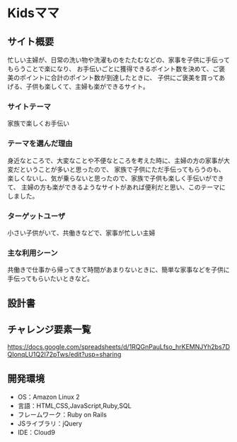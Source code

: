 # Kidsママ

## サイト概要
忙しい主婦が、日常の洗い物や洗濯ものをたたむなどの、家事を子供に手伝ってもらうことで楽になり、
お手伝いごとに獲得できるポイント数を決めて、ご褒美のポイントに合計のポイント数が到達したときに、
子供にご褒美を買ってあげる、子供も楽しくて、主婦も楽ができるサイト。

### サイトテーマ
家族で楽しくお手伝い

### テーマを選んだ理由
身近なところで、大変なことや不便なところを考えた時に、主婦の方の家事が大変だということが多いと思ったので、
家族で子供にただ手伝ってもらうのも、楽しくないし、気が乗らないと思ったので、家族で子供も楽しく手伝いができて、
主婦の方も楽ができるようなサイトがあれば便利だと思い、このテーマにしました。

### ターゲットユーザ
小さい子供がいて、共働きなどで、家事が忙しい主婦

### 主な利用シーン
共働きで仕事から帰ってきて時間があまりないときに、簡単な家事などを子供に手伝ってもらいたいときなど。

## 設計書


## チャレンジ要素一覧
https://docs.google.com/spreadsheets/d/1RQGnPauLfso_hrKEMNJYh2bs7DQIonqLU1Q2I72pTws/edit?usp=sharing

## 開発環境
* OS：Amazon Linux 2
* 言語：HTML,CSS,JavaScript,Ruby,SQL
* フレームワーク：Ruby on Rails
* JSライブラリ：jQuery
* IDE：Cloud9

